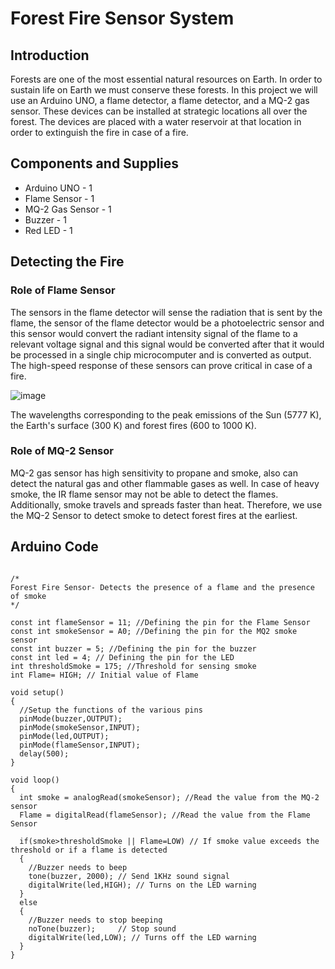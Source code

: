 # Forest Fire Sensor System
## Introduction
Forests are one of the most essential natural resources on Earth. In order to sustain life on Earth we must conserve these forests. In this project we will use an Arduino UNO, a flame detector, a flame detector, and a MQ-2 gas sensor. These devices can be installed at strategic locations all over the forest. The devices are placed with a water reservoir at that location in order to extinguish the fire in case of a fire. 

## Components and Supplies
 * Arduino UNO  - 1
 * Flame Sensor - 1
 * MQ-2 Gas Sensor  - 1
 * Buzzer - 1
 * Red LED  - 1

## Detecting the Fire

### Role of Flame Sensor
The sensors in the flame detector will sense the radiation that is sent by the flame, the sensor of the flame detector would be a photoelectric sensor and this sensor would convert the radiant intensity signal of the flame to a relevant voltage signal and this signal would be converted after that it would be processed in a single chip microcomputer and is converted as output. The high-speed response of these sensors can prove critical in case of a fire.

![image](https://user-images.githubusercontent.com/82715887/120279378-fb9a1800-c2d3-11eb-8e19-abbed31a709c.png)

The wavelengths corresponding to the peak emissions of the Sun (5777 K), the Earth's surface (300 K) and forest fires (600 to 1000 K).

### Role of MQ-2 Sensor
MQ-2 gas sensor has high sensitivity to propane and smoke, also can detect the natural gas and other flammable gases as well. In case of heavy smoke, the IR flame sensor may not be able to detect the flames. Additionally, smoke travels and spreads faster than heat. Therefore, we use the MQ-2 Sensor to detect smoke to detect forest fires at the earliest.

## Arduino Code

```

/*
Forest Fire Sensor- Detects the presence of a flame and the presence of smoke
*/

const int flameSensor = 11; //Defining the pin for the Flame Sensor
const int smokeSensor = A0; //Defining the pin for the MQ2 smoke sensor
const int buzzer = 5; //Defining the pin for the buzzer
const int led = 4; // Defining the pin for the LED
int thresholdSmoke = 175; //Threshold for sensing smoke
int Flame= HIGH; // Initial value of Flame

void setup()
{
  //Setup the functions of the various pins
  pinMode(buzzer,OUTPUT);
  pinMode(smokeSensor,INPUT);
  pinMode(led,OUTPUT);
  pinMode(flameSensor,INPUT);
  delay(500);  
}

void loop() 
{
  int smoke = analogRead(smokeSensor); //Read the value from the MQ-2 sensor
  Flame = digitalRead(flameSensor); //Read the value from the Flame Sensor

  if(smoke>thresholdSmoke || Flame=LOW) // If smoke value exceeds the threshold or if a flame is detected
  {
    //Buzzer needs to beep
    tone(buzzer, 2000); // Send 1KHz sound signal
    digitalWrite(led,HIGH); // Turns on the LED warning
  }
  else
  {
    //Buzzer needs to stop beeping
    noTone(buzzer);     // Stop sound
    digitalWrite(led,LOW); // Turns off the LED warning
  }
}
```
